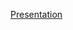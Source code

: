 [Presentation](https://github.com/shashikant1729/Exploratory-Project/blob/1572bb1b04ad97fa519ac006e47a9401929c1ef0/Exploratory_Project_ppt.pdf)

